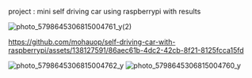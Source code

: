 project : mini self driving car using raspberrypi  with results


![photo_5798645306815004761_y(2)](https://github.com/mohauop/self-driving-car-with-raspberrypi/assets/138127591/8dd930f9-45bd-4829-b04e-6b8ffdfefa76)


https://github.com/mohauop/self-driving-car-with-raspberrypi/assets/138127591/86aec61b-4dc2-42cb-8f21-8125fcca15fd

![photo_5798645306815004762_y](https://github.com/mohauop/self-driving-car-with-raspberrypi/assets/138127591/b1a4a6b2-4e42-4b31-bda2-cca7190b02b6)
![photo_5798645306815004760_y](https://github.com/mohauop/self-driving-car-with-raspberrypi/assets/138127591/36fc1de4-db2f-45d5-8cf7-8adef59caff0)
